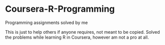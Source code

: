 # Coursera-R-Programming
Programming assignments solved by me

This is just to help others if anyone requires, not meant to be copied.
Solved the problems while learning R in Coursera, however am not a pro
at all.
